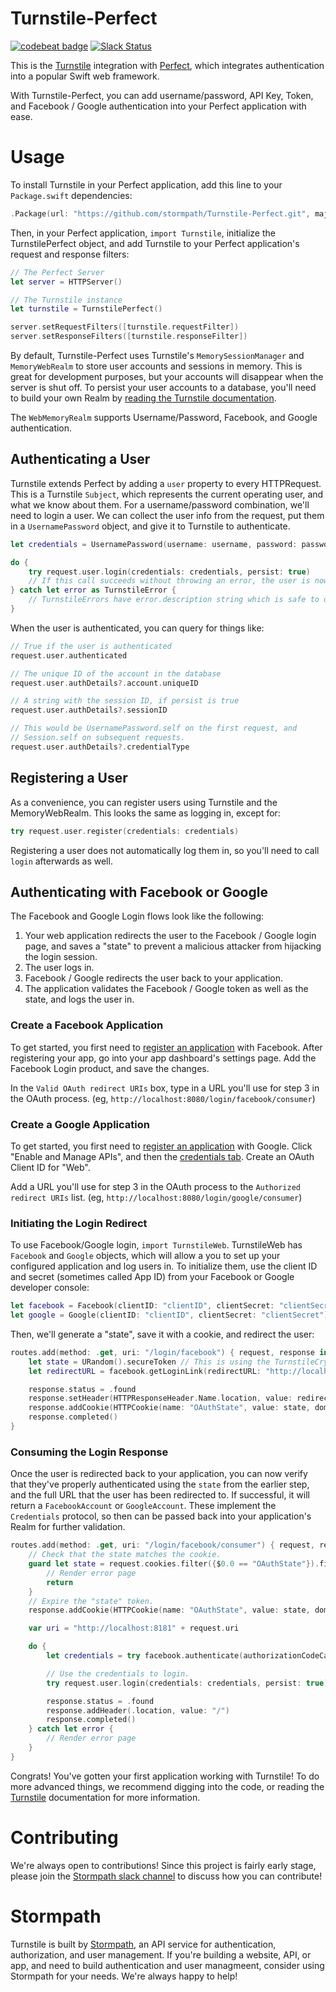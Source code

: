# Turnstile-Perfect
[![codebeat badge](https://codebeat.co/badges/0d334c15-4c66-4577-8fe0-6dc5934b194c)](https://codebeat.co/projects/github-com-stormpath-turnstile-perfect) [![Slack Status](https://talkstormpath.shipit.xyz/badge.svg)](https://talkstormpath.shipit.xyz)

This is the [Turnstile](https://github.com/stormpath/Turnstile) integration with [Perfect](https://github.com/PerfectlySoft/Perfect), which integrates authentication into a popular Swift web framework. 

With Turnstile-Perfect, you can add username/password, API Key, Token, and Facebook / Google authentication into your Perfect application with ease. 

# Usage

To install Turnstile in your Perfect application, add this line to your `Package.swift` dependencies:

```Swift
.Package(url: "https://github.com/stormpath/Turnstile-Perfect.git", majorVersion:1)
```

Then, in your Perfect application, `import Turnstile`, initialize the TurnstilePerfect object, and add Turnstile to your Perfect application's request and response filters:

```Swift
// The Perfect Server
let server = HTTPServer()

// The Turnstile instance
let turnstile = TurnstilePerfect()

server.setRequestFilters([turnstile.requestFilter])
server.setResponseFilters([turnstile.responseFilter])
```

By default, Turnstile-Perfect uses Turnstile's `MemorySessionManager` and `MemoryWebRealm` to store user accounts and sessions in memory. This is great for development purposes, but your accounts will disappear when the server is shut off. To persist your user accounts to a database, you'll need to build your own Realm by [reading the Turnstile documentation](https://github.com/stormpath/Turnstile#realm).

The `WebMemoryRealm` supports Username/Password, Facebook, and Google authentication. 

## Authenticating a User

Turnstile extends Perfect by adding a `user` property to every HTTPRequest. This is a Turnstile `Subject`, which represents the current operating user, and what we know about them. For a username/password combination, we'll need to login a user. We can collect the user info from the request, put them in a `UsernamePassword` object, and give it to Turnstile to authenticate.

```Swift
let credentials = UsernamePassword(username: username, password: password)

do {
    try request.user.login(credentials: credentials, persist: true)
    // If this call succeeds without throwing an error, the user is now logged in. 
} catch let error as TurnstileError {
    // TurnstileErrors have error.description string which is safe to display to the user.
}
```

When the user is authenticated, you can query for things like:

```Swift
// True if the user is authenticated
request.user.authenticated 

// The unique ID of the account in the database
request.user.authDetails?.account.uniqueID 

// A string with the session ID, if persist is true
request.user.authDetails?.sessionID 

// This would be UsernamePassword.self on the first request, and
// Session.self on subsequent requests. 
request.user.authDetails?.credentialType 
```

## Registering a User

As a convenience, you can register users using Turnstile and the MemoryWebRealm. This looks the same as logging in, except for:

```Swift
try request.user.register(credentials: credentials)
```

Registering a user does not automatically log them in, so you'll need to call `login` afterwards as well. 

## Authenticating with Facebook or Google

The Facebook and Google Login flows look like the following:

1. Your web application redirects the user to the Facebook / Google login page, and saves a "state" to prevent a malicious attacker from hijacking the login session. 
2. The user logs in.
3. Facebook / Google redirects the user back to your application. 
4. The application validates the Facebook / Google token as well as the state, and logs the user in. 

### Create a Facebook Application

To get started, you first need to [register an application](https://developers.facebook.com/?advanced_app_create=true) with Facebook. After registering your app, go into your app dashboard's settings page. Add the Facebook Login product, and save the changes. 

In the `Valid OAuth redirect URIs` box, type in a URL you'll use for step 3 in the OAuth process. (eg, `http://localhost:8080/login/facebook/consumer`)

### Create a Google Application

To get started, you first need to [register an application](https://console.developers.google.com/project) with Google. Click "Enable and Manage APIs", and then the [credentials tab](https://console.developers.google.com/apis/credentials). Create an OAuth Client ID for "Web".

Add a URL you'll use for step 3 in the OAuth process to the `Authorized redirect URIs` list. (eg, `http://localhost:8080/login/google/consumer`)

### Initiating the Login Redirect

To use Facebook/Google login, `import TurnstileWeb`. TurnstileWeb has `Facebook` and `Google` objects, which will allow a you to set up your configured application and log users in. To initialize them, use the client ID and secret (sometimes called App ID) from your Facebook or Google developer console:

```Swift
let facebook = Facebook(clientID: "clientID", clientSecret: "clientSecret")
let google = Google(clientID: "clientID", clientSecret: "clientSecret")
```

Then, we'll generate a "state", save it with a cookie, and redirect the user:

```Swift
routes.add(method: .get, uri: "/login/facebook") { request, response in
    let state = URandom().secureToken // This is using the TurnstileCrypto random token generator. 
    let redirectURL = facebook.getLoginLink(redirectURL: "http://localhost:8181/login/facebook/consumer", state: state)

    response.status = .found
    response.setHeader(HTTPResponseHeader.Name.location, value: redirectURL.absoluteString)
    response.addCookie(HTTPCookie(name: "OAuthState", value: state, domain: nil, expires: HTTPCookie.Expiration.relativeSeconds(3600), path: "/", secure: nil, httpOnly: true))
    response.completed()
}
```

### Consuming the Login Response

Once the user is redirected back to your application, you can now verify that they've properly authenticated using the `state` from the earlier step, and the full URL that the user has been redirected to. If successful, it will return a `FacebookAccount` or `GoogleAccount`. These implement the `Credentials` protocol, so then can be passed back into your application's Realm for further validation.

```Swift
routes.add(method: .get, uri: "/login/facebook/consumer") { request, response in
    // Check that the state matches the cookie. 
    guard let state = request.cookies.filter({$0.0 == "OAuthState"}).first?.1 else {
        // Render error page
        return
    }
    // Expire the "state" token. 
    response.addCookie(HTTPCookie(name: "OAuthState", value: state, domain: nil, expires: HTTPCookie.Expiration.absoluteSeconds(0), path: "/", secure: nil, httpOnly: true))

    var uri = "http://localhost:8181" + request.uri

    do {
        let credentials = try facebook.authenticate(authorizationCodeCallbackURL: uri, state: state) as! FacebookAccount

        // Use the credentials to login. 
        try request.user.login(credentials: credentials, persist: true)

        response.status = .found
        response.addHeader(.location, value: "/")
        response.completed()
    } catch let error {
        // Render error page
    }
}
```

Congrats! You've gotten your first application working with Turnstile! To do more advanced things, we recommend digging into the code, or reading the [Turnstile](https://github.com/stormpath/Turnstile) documentation for more information. 

# Contributing

We're always open to contributions! Since this project is fairly early stage, please join the [Stormpath slack channel](https://talkstormpath.shipit.xyz) to discuss how you can contribute!

# Stormpath

Turnstile is built by [Stormpath](https://stormpath.com), an API service for authentication, authorization, and user management. If you're building a website, API, or app, and need to build authentication and user managmeent, consider using Stormpath for your needs. We're always happy to help!